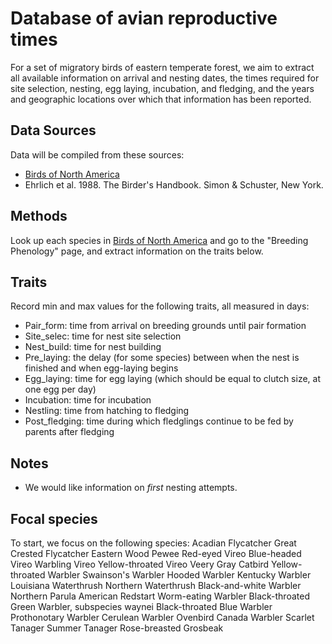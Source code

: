 # Database of avian reproductive times
For a set of migratory birds of eastern temperate forest, we aim to extract all available information on arrival and nesting dates, the times required for site selection, nesting, egg laying, incubation, and fledging, and the years and geographic locations over which that information has been reported.

## Data Sources
Data will be compiled from these sources:
* [Birds of North America](https://birdsna.org)
* Ehrlich et al. 1988. The Birder's Handbook. Simon & Schuster, New York.

## Methods
Look up each species in [Birds of North America](birdsna.org) and go to the "Breeding Phenology" page, and 
extract information on the traits below.

## Traits
Record min and max values for the following traits, all measured in days:
* Pair_form: time from arrival on breeding grounds until pair formation
* Site_selec: time for nest site selection
* Nest_build: time for nest building
* Pre_laying: the delay (for some species) between when the nest is finished and when egg-laying begins
* Egg_laying: time for egg laying (which should be equal to clutch size, at one egg per day)
* Incubation: time for incubation
* Nestling: time from hatching to fledging
* Post_fledging: time during which fledglings continue to be fed by parents after fledging


## Notes
* We would like information on _first_ nesting attempts.

## Focal species
To start, we focus on the following species:
Acadian Flycatcher
Great Crested Flycatcher
Eastern Wood Pewee
Red-eyed Vireo
Blue-headed Vireo
Warbling Vireo
Yellow-throated Vireo
Veery
Gray Catbird
Yellow-throated Warbler
Swainson's Warbler
Hooded Warbler
Kentucky Warbler
Louisiana Waterthrush
Northern Waterthrush
Black-and-white Warbler
Northern Parula
American Redstart
Worm-eating Warbler
Black-throated Green Warbler, subspecies waynei
Black-throated Blue Warbler
Prothonotary Warbler
Cerulean Warbler
Ovenbird
Canada Warbler
Scarlet Tanager
Summer Tanager
Rose-breasted Grosbeak

##
